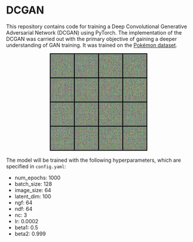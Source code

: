 # DCGAN
This repository contains code for training a Deep Convolutional Generative Adversarial Network (DCGAN) using PyTorch. 
The implementation of the DCGAN was carried out with the primary objective of gaining a deeper understanding of GAN training. 
It was trained on the [Pokémon dataset](https://www.kaggle.com/kvpratama/pokemon-images-dataset).

<p align="center">
  <img src="pokemon_animation.gif" alt="animated" />
</p>

The model will be trained with the following hyperparameters, which are specified in `config.yaml`:
* num_epochs: 1000
* batch_size: 128
* image_size: 64
* latent_dim: 100
* ngf: 64
* ndf: 64
* nc: 3
* lr: 0.0002
* beta1: 0.5
* beta2: 0.999
